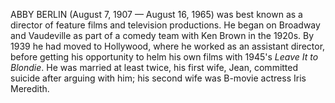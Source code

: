 ABBY BERLIN (August 7, 1907 — August 16, 1965) was best known as a director of feature films and television productions. He began on Broadway and Vaudeville as part of a comedy team with Ken Brown in the 1920s. By 1939 he had moved to Hollywood, where he worked as an assistant director, before getting his opportunity to helm his own films with 1945's _Leave It to Blondie_. He was married at least twice, his first wife, Jean, committed suicide after arguing with him; his second wife was B-movie actress Iris Meredith.

